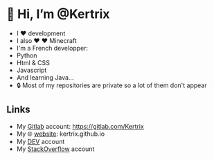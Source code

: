 # 👋 Hi, I’m @Kertrix 
- I ❤️ development
- I also ❤️ ❤️ Minecraft
- I'm a French developper:
- Python
- Html & CSS
- Javascript
- And learning Java...
- 🔒 Most of my repositories are private so a lot of them don't appear
## Links
- My [Gitlab] account: https://gitlab.com/Kertrix
- My 🌐 [website]: kertrix.github.io
- My [DEV] account
- My [StackOverflow] account


[website]: https://kertrix.github.io/
[github]: https://github.com/kertrix/
[gitlab]: https://gitlab.com/kertrix/
[dev]: https://dev.to/kertrix/
[stackoverflow]: https://stackoverflow.com/users/16922031/kertrix/
